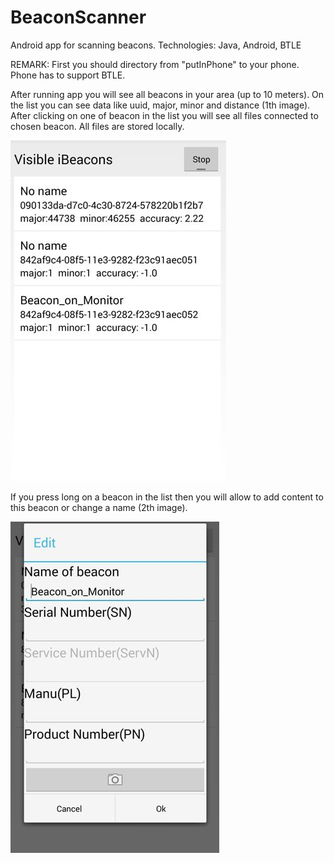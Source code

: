 BeaconScanner
=============

Android app for scanning beacons. Technologies: Java, Android, BTLE


REMARK: First you should directory from "putInPhone" to your phone. Phone has to support BTLE.

After running app you will see all beacons in your area (up to 10 meters). On the list you can see data like uuid, major, minor and distance (1th image). After clicking on one of beacon in the list you will see all files connected to chosen beacon. All files are stored locally.

![Alt text](https://github.com/krunogr/BeaconScanner/blob/master/screenshots/list.JPG "List of beacons")

If you press long on a beacon in the list then you will allow to add content to this beacon or change a name (2th image).

![Alt text](https://github.com/krunogr/BeaconScanner/blob/master/screenshots/addContents.JPG "Add files to beacons")

